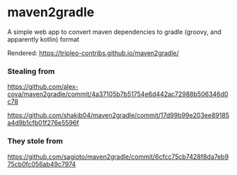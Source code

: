 # maven2gradle

A simple web app to convert maven dependencies to gradle (groovy, and apparently kotlin) format

Rendered: https://tripleo-contribs.github.io/maven2gradle/

### Stealing from

https://github.com/alex-cova/maven2gradle/commit/4a37105b7b51754e6d442ac72988b506346d0c78

https://github.com/shakib04/maven2gradle/commit/17d99b99e203ee89185a4d9b1cfb01f276e5596f

### They stole from

https://github.com/sagioto/maven2gradle/commit/6cfcc75cb7428f8da7eb975cb0fc056ab49c7974
